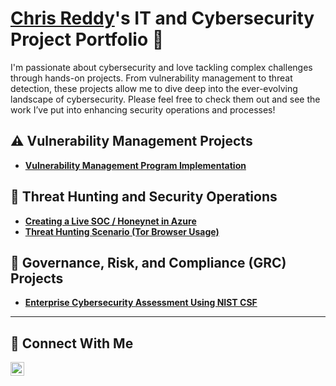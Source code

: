 # <a href="https://www.linkedin.com/in/chrismreddy/">Chris Reddy</a>'s IT and Cybersecurity Project Portfolio 🔐

I'm passionate about cybersecurity and love tackling complex challenges through hands-on projects. From vulnerability management to threat detection, these projects allow me to dive deep into the ever-evolving landscape of cybersecurity. Please feel free to check them out and see the work I’ve put into enhancing security operations and processes!


## ⚠️ Vulnerability Management Projects

- **[Vulnerability Management Program Implementation](https://github.com/chrisreddy1/vulnerability-management-program)**

## 🚨 Threat Hunting and Security Operations

- **[Creating a Live SOC / Honeynet in Azure](https://github.com/chrisreddy1/Azure-SOC)**
- **[Threat Hunting Scenario (Tor Browser Usage)](https://github.com/chrisreddy1/threat-hunting-scenario-tor)**

## 📝 Governance, Risk, and Compliance (GRC) Projects

- **[Enterprise Cybersecurity Assessment Using NIST CSF](https://github.com/chrisreddy1/NIST-Assessment)**

<hr/>

## 🤳 Connect With Me

[<img align="left" alt="Chris Reddy | LinkedIn" width="22px" src="https://cdn.jsdelivr.net/npm/simple-icons@v3/icons/linkedin.svg" />][linkedin]

[linkedin]: https://linkedin.com/in/chrismreddy

<!--
<img width="35" alt="image" src="https://github.com/user-attachments/assets/2f41c7cd-5ea8-4475-b451-a37161b6c3fb"> 
<img width="35" alt="image" src="https://github.com/user-attachments/assets/77649969-9910-4994-8b96-74a116cfb2a8">
-->
